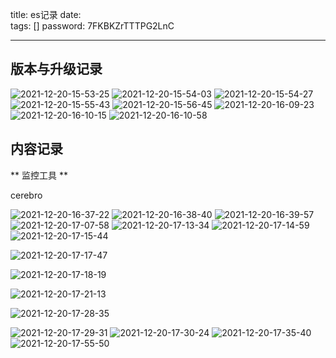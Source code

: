 title:  es记录
date:  
tags: []
password: 7FKBKZrTTTPG2LnC

---
 <!--more-->

 ## 版本与升级记录

 ![2021-12-20-15-53-25](https://img.wqkenqing.ren/2021-12-20-15-53-25.png)
 ![2021-12-20-15-54-03](https://img.wqkenqing.ren/2021-12-20-15-54-03.png)
 ![2021-12-20-15-54-27](https://img.wqkenqing.ren/2021-12-20-15-54-27.png) 
 ![2021-12-20-15-55-43](https://img.wqkenqing.ren/2021-12-20-15-55-43.png)
 ![2021-12-20-15-56-45](https://img.wqkenqing.ren/2021-12-20-15-56-45.png)
 ![2021-12-20-16-09-23](https://img.wqkenqing.ren/2021-12-20-16-09-23.png)
 ![2021-12-20-16-10-15](https://img.wqkenqing.ren/2021-12-20-16-10-15.png)
 ![2021-12-20-16-10-58](https://img.wqkenqing.ren/2021-12-20-16-10-58.png) 

 ## 内容记录
 
 ** 监控工具 ** 

 cerebro

 ![2021-12-20-16-37-22](https://img.wqkenqing.ren/2021-12-20-16-37-22.png)
 ![2021-12-20-16-38-40](https://img.wqkenqing.ren/2021-12-20-16-38-40.png)
 ![2021-12-20-16-39-57](https://img.wqkenqing.ren/2021-12-20-16-39-57.png)
 ![2021-12-20-17-07-58](https://img.wqkenqing.ren/2021-12-20-17-07-58.png)
 ![2021-12-20-17-13-34](https://img.wqkenqing.ren/2021-12-20-17-13-34.png)
 ![2021-12-20-17-14-59](https://img.wqkenqing.ren/2021-12-20-17-14-59.png)
 ![2021-12-20-17-15-44](https://img.wqkenqing.ren/2021-12-20-17-15-44.png)

 ![2021-12-20-17-17-47](https://img.wqkenqing.ren/2021-12-20-17-17-47.png)

 ![2021-12-20-17-18-19](https://img.wqkenqing.ren/2021-12-20-17-18-19.png)

 ![2021-12-20-17-21-13](https://img.wqkenqing.ren/2021-12-20-17-21-13.png) 

 ![2021-12-20-17-28-35](https://img.wqkenqing.ren/2021-12-20-17-28-35.png)

 ![2021-12-20-17-29-31](https://img.wqkenqing.ren/2021-12-20-17-29-31.png)
 ![2021-12-20-17-30-24](https://img.wqkenqing.ren/2021-12-20-17-30-24.png)
 ![2021-12-20-17-35-40](https://img.wqkenqing.ren/2021-12-20-17-35-40.png)
 ![2021-12-20-17-55-50](https://img.wqkenqing.ren/2021-12-20-17-55-50.png)